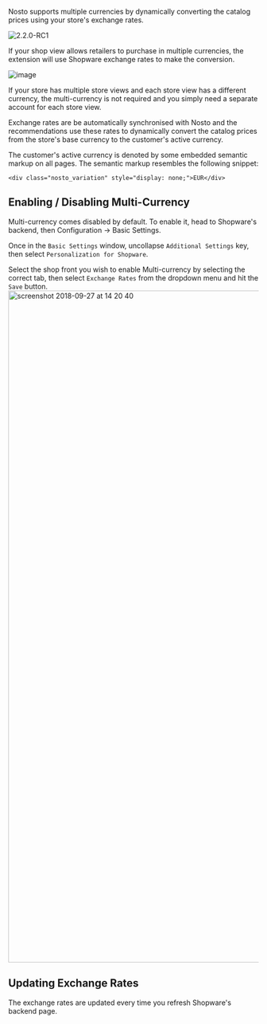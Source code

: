 Nosto supports multiple currencies by dynamically converting the catalog prices using your store's exchange rates.

![2.2.0-RC1](https://img.shields.io/badge/nosto-2.2.0-red.svg)

If your shop view allows retailers to purchase in multiple currencies, the extension will use Shopware exchange rates to make the conversion.

![image](https://user-images.githubusercontent.com/2778820/46143469-bbe91b80-c262-11e8-8ed9-fc33d7e1abdc.png)

If your store has multiple store views and each store view has a different currency, the multi-currency is not required and you simply need a separate account for each store view.

Exchange rates are be automatically synchronised with Nosto and the recommendations use these rates to dynamically convert the catalog prices from the store's base currency to the customer's active currency.

The customer's active currency is denoted by some embedded semantic markup on all pages. The semantic markup resembles the following snippet:

```
<div class="nosto_variation" style="display: none;">EUR</div>
```

## Enabling / Disabling Multi-Currency

Multi-currency comes disabled by default. To enable it, head to Shopware's backend, then Configuration -> Basic Settings.

Once in the `Basic Settings` window, uncollapse `Additional Settings` key, then select `Personalization for Shopware`.

Select the shop front you wish to enable Multi-currency by selecting the correct tab, then select `Exchange Rates` from the dropdown menu and hit the `Save` button.
<img width="1349" alt="screenshot 2018-09-27 at 14 20 40" src="https://user-images.githubusercontent.com/2778820/46143286-28174f80-c262-11e8-9811-b4011f0b1dd2.png">

## Updating Exchange Rates

The exchange rates are updated every time you refresh Shopware's backend page.

